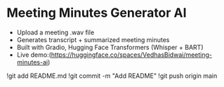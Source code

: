 
# Meeting Minutes Generator AI

- Upload a meeting .wav file
- Generates transcript + summarized meeting minutes
- Built with Gradio, Hugging Face Transformers (Whisper + BART)
- Live demo:(https://huggingface.co/spaces/VedhasBidwai/meeting-minutes-ai)

!git add README.md
!git commit -m "Add README"
!git push origin main
